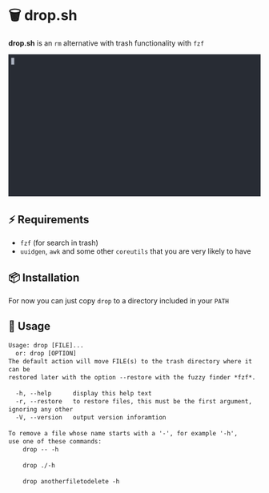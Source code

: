 # 🗑 drop.sh

**drop.sh** is an `rm` alternative with trash functionality with `fzf`

![Preview](./preview.gif)

## ⚡️ Requirements

- `fzf` (for search in trash)
- `uuidgen`, `awk` and some other `coreutils` that you are very likely to have

## 📦 Installation

For now you can just copy `drop` to a directory included in your `PATH`

## 🚀 Usage

```
Usage: drop [FILE]...
  or: drop [OPTION]
The default action will move FILE(s) to the trash directory where it can be
restored later with the option --restore with the fuzzy finder *fzf*.

  -h, --help      display this help text
  -r, --restore   to restore files, this must be the first argument, ignoring any other
  -V, --version   output version inforamtion

To remove a file whose name starts with a '-', for example '-h',
use one of these commands:
    drop -- -h

    drop ./-h

    drop anotherfiletodelete -h
```
